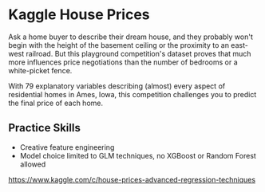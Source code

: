 # Kaggle House Prices

Ask a home buyer to describe their dream house, and they probably won't begin with the height of the basement ceiling or the proximity to an east-west railroad. But this playground competition's dataset proves that much more influences price negotiations than the number of bedrooms or a white-picket fence.

With 79 explanatory variables describing (almost) every aspect of residential homes in Ames, Iowa, this competition challenges you to predict the final price of each home.

## Practice Skills
- Creative feature engineering 
- Model choice limited to GLM techniques, no XGBoost or Random Forest allowed

https://www.kaggle.com/c/house-prices-advanced-regression-techniques
